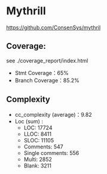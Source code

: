 # Mythrill

https://github.com/ConsenSys/mythril

## Coverage:

see ./coverage_report/index.html

* Stmt Coverage：65%
* Branch Coverage：85.2%

## Complexity

* cc_complexity (average)：9.82
* Loc (sum) :   
  * LOC: 17724
  * LLOC: 8411
  *  SLOC: 11105
  * Comments: 547
  *  Single comments: 556
  * Multi: 2852
  * Blank: 3211